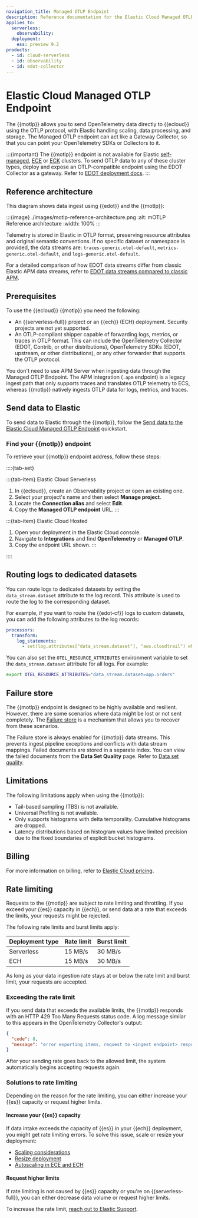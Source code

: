 ```yaml
---
navigation_title: Managed OTLP Endpoint
description: Reference documentation for the Elastic Cloud Managed OTLP Endpoint.
applies_to:
  serverless:
    observability:
  deployment:
    ess: preview 9.2
products:
  - id: cloud-serverless
  - id: observability
  - id: edot-collector
---
```


# Elastic Cloud Managed OTLP Endpoint

The {{motlp}} allows you to send OpenTelemetry data directly to {{ecloud}} using the OTLP protocol, with Elastic handling scaling, data processing, and storage. The Managed OTLP endpoint can act like a Gateway Collector, so that you can point your OpenTelemetry SDKs or Collectors to it.

:::{important}
The {{motlp}} endpoint is not available for Elastic [self-managed](docs-content://deploy-manage/deploy/self-managed.md), [ECE](docs-content://deploy-manage/deploy/cloud-enterprise.md) or [ECK](docs-content://deploy-manage/deploy/cloud-on-k8s.md) clusters. To send OTLP data to any of these cluster types, deploy and expose an OTLP-compatible endpoint using the EDOT Collector as a gateway. Refer to [EDOT deployment docs](./edot-collector/modes.md#edot-collector-as-gateway).
:::

## Reference architecture

This diagram shows data ingest using {{edot}} and the {{motlp}}:

:::{image} ./images/motlp-reference-architecture.png
:alt: mOTLP Reference architecture
:width: 100%
:::

Telemetry is stored in Elastic in OTLP format, preserving resource attributes and original semantic conventions. If no specific dataset or namespace is provided, the data streams are: `traces-generic.otel-default`, `metrics-generic.otel-default`, and `logs-generic.otel-default`.

For a detailed comparison of how EDOT data streams differ from classic Elastic APM data streams, refer to [EDOT data streams compared to classic APM](./compatibility/data-streams.md).

## Prerequisites

To use the {{ecloud}} {{motlp}} you need the following:

- An {{serverless-full}} project or an {{ech}} (ECH) deployment. Security projects are not yet supported.
- An OTLP-compliant shipper capable of forwarding logs, metrics, or traces in OTLP format. This can include the OpenTelemetry Collector (EDOT, Contrib, or other distributions), OpenTelemetry SDKs (EDOT, upstream, or other distributions), or any other forwarder that supports the OTLP protocol.

You don't need to use APM Server when ingesting data through the Managed OTLP Endpoint. The APM integration (`.apm` endpoint) is a legacy ingest path that only supports traces and translates OTLP telemetry to ECS, whereas {{motlp}} natively ingests OTLP data for logs, metrics, and traces.

## Send data to Elastic

To send data to Elastic through the {{motlp}}, follow the [Send data to the Elastic Cloud Managed OTLP Endpoint](docs-content:///solutions/observability/get-started/quickstart-elastic-cloud-otel-endpoint.md) quickstart.

### Find your {{motlp}} endpoint

To retrieve your {{motlp}} endpoint address, follow these steps:

::::{tab-set}

:::{tab-item} Elastic Cloud Serverless
1. In {{ecloud}}, create an Observability project or open an existing one.
2. Select your project's name and then select **Manage project**.
3. Locate the **Connection alias** and select **Edit**.
4. Copy the **Managed OTLP endpoint** URL.
:::

:::{tab-item} Elastic Cloud Hosted
1. Open your deployment in the Elastic Cloud console.
2. Navigate to **Integrations** and find **OpenTelemetry** or **Managed OTLP**.
3. Copy the endpoint URL shown.
:::

::::

## Routing logs to dedicated datasets

You can route logs to dedicated datasets by setting the `data_stream.dataset` attribute to the log record. This attribute is used to route the log to the corresponding dataset.

For example, if you want to route the {{edot-cf}} logs to custom datasets, you can add the following attributes to the log records:

```yaml
processors:
  transform:
    log_statements:
      - set(log.attributes["data_stream.dataset"], "aws.cloudtrail") where log.attributes["aws.cloudtrail.event_id"] != nil
```

You can also set the `OTEL_RESOURCE_ATTRIBUTES` environment variable to set the `data_stream.dataset` attribute for all logs. For example:

```bash
export OTEL_RESOURCE_ATTRIBUTES="data_stream.dataset=app.orders"
```

## Failure store

The {{motlp}} endpoint is designed to be highly available and resilient. However, there are some scenarios where data might be lost or not sent completely. The [Failure store](docs-content://manage-data/data-store/data-streams/failure-store.md) is a mechanism that allows you to recover from these scenarios.

The Failure store is always enabled for {{motlp}} data streams. This prevents ingest pipeline exceptions and conflicts with data stream mappings. Failed documents are stored in a separate index. You can view the failed documents from the **Data Set Quality** page. Refer to [Data set quality](docs-content://solutions/observability/data-set-quality-monitoring.md).

## Limitations

The following limitations apply when using the {{motlp}}:

* Tail-based sampling (TBS) is not available.
* Universal Profiling is not available.
* Only supports histograms with delta temporality. Cumulative histograms are dropped.
* Latency distributions based on histogram values have limited precision due to the fixed boundaries of explicit bucket histograms.

## Billing

For more information on billing, refer to [Elastic Cloud pricing](https://www.elastic.co/pricing/serverless-observability).

## Rate limiting

Requests to the {{motlp}} are subject to rate limiting and throttling. If you exceed your {{es}} capacity in {{ech}}, or send data at a rate that exceeds the limits, your requests might be rejected.

The following rate limits and burst limits apply:

| Deployment type | Rate limit | Burst limit |
|----------------|------------|-------------|
| Serverless | 15 MB/s | 30 MB/s |
| ECH | 15 MB/s | 30 MB/s |

As long as your data ingestion rate stays at or below the rate limit and burst limit, your requests are accepted.

### Exceeding the rate limit

If you send data that exceeds the available limits, the {{motlp}} responds with an HTTP 429 Too Many Requests status code. A log message similar to this appears in the OpenTelemetry Collector's output:

```json
{
  "code": 8,
  "message": "error exporting items, request to <ingest endpoint> responded with HTTP Status Code 429"
}
```

After your sending rate goes back to the allowed limit, the system automatically begins accepting requests again.

### Solutions to rate limiting

Depending on the reason for the rate limiting, you can either increase your {{es}} capacity or request higher limits.

#### Increase your {{es}} capacity

If data intake exceeds the capacity of {{es}} in your {{ech}} deployment, you might get rate limiting errors. To solve this issue, scale or resize your deployment:

- [Scaling considerations](docs-content://deploy-manage/production-guidance/scaling-considerations.md)
- [Resize deployment](docs-content://deploy-manage/deploy/cloud-enterprise/resize-deployment.md)
- [Autoscaling in ECE and ECH](docs-content://deploy-manage/autoscaling/autoscaling-in-ece-and-ech.md)

#### Request higher limits

If rate limiting is not caused by {{es}} capacity or you're on {{serverless-full}}, you can either decrease data volume or request higher limits.

To increase the rate limit, [reach out to Elastic Support](docs-content://troubleshoot/ingest/opentelemetry/contact-support.md).
